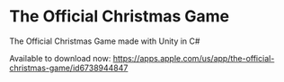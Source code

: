 # The Official Christmas Game
The Official Christmas Game made with Unity in C#

Available to download now: https://apps.apple.com/us/app/the-official-christmas-game/id6738944847
